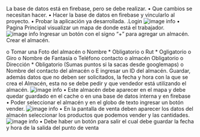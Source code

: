 La base de datos está en firebase, pero se debe realizar. 
• Que cambios se necesitan hacer.
• Hacer la base de datos en firebase y vincularlo al proyecto.
• Probar la aplicación ya desarrollada.
.Login
![image info](./login.png)
• Pagina Principal visualizar un mapa de donde está el trabajador.
![image info](./inicio.png)
Ingresar un botón con el signo “+” para agregar un almacén.
Crear el almacén.

o Tomar una Foto del almacén
o Nombre * Obligatorio
o Rut * Ogligatorio
o Giro
o Nombre de Fantasía 
o Teléfono contacto o almacén Obligatorio
o Dirección * Obligatorio (Sumas puntos si la sacas desde googlemaps)
o Nombre del contacto del almacén
o E ingresar un ID del almacén.
Guardar, además datos que no deben ser solicitados, la fecha y hora con la que se crea el 
Almacén, esta no se debe pedir y que vendedor está utilizando el almacén.
![image info](./Crear_Almacen.png)
• Este almacén debe aparecer en el mapa y debe quedar guardado en el cache o en 
una base de datos interna y en firebase
• Poder seleccionar el almacén y en el globo de texto ingresar un botón vender.
![image info](./Vender_Productos.png)
• En la pantalla de venta deben aparecer los datos del almacén seleccionar los 
productos que podemos vender y las cantidades. 
![image info](./Vender.png)
• Debe haber un botón para salir el cual debe guardar la fecha y hora de la salida del 
punto de venta